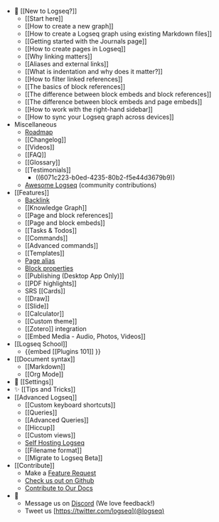 - 🌟 [[New to Logseq?]]
	- [[Start here]]
	- [[How to create a new graph]]
	- [[How to create a Logseq graph using existing Markdown files]]
	- [[Getting started with the Journals page]]
	- [[How to create pages in Logseq]]
	- [[Why linking matters]]
	- [[Aliases and external links]]
	- [[What is indentation and why does it matter?]]
	- [[How to filter linked references]]
	- [[The basics of block references]]
	- [[The difference between block embeds and block references]]
	- [[The difference between block embeds and page embeds]]
	- [[How to work with the right-hand sidebar]]
	- [[How to sync your Logseq graph across devices]]
- Miscellaneous
	- [Roadmap](https://trello.com/b/8txSM12G/logseq-roadmap)
	- [[Changelog]]
	- [[Videos]]
	- [[FAQ]]
	- [[Glossary]]
	- [[Testimonials]]
		- ((6071c223-b0ed-4235-80b2-f5e44d3679b9))
	- [Awesome Logseq](https://github.com/logseq/awesome-logseq) (community contributions)
- [[Features]]
	- [Backlink]([[term/backlink]])
	- [[Knowledge Graph]]
	- [[Page and block references]]
	- [[Page and block embeds]]
	- [[Tasks & Todos]]
	- [[Commands]]
	- [[Advanced commands]]
	- [[Templates]]
	- [Page alias]([[term/alias]])
	- [Block properties]([[term/properties]])
	- [[Publishing (Desktop App Only)]]
	- [[PDF highlights]]
	- SRS [[Cards]]
	- [[Draw]]
	- [[Slide]]
	- [[Calculator]]
	- [[Custom theme]]
	- [[Zotero]] integration
	- [[Embed Media - Audio, Photos, Videos]]
- [[Logseq School]]
	- {{embed [[Plugins 101]] }}
- [[Document syntax]]
	- [[Markdown]]
	- [[Org Mode]]
- 👤 [[Settings]]
- ✨ [[Tips and Tricks]]
- [[Advanced Logseq]]
	- [[Custom keyboard shortcuts]]
	- [[Queries]]
	- [[Advanced Queries]]
	- [[Hiccup]]
	- [[Custom views]]
	- [Self Hosting Logseq](https://github.com/dustinlacewell/logseq-guide)
	- [[Filename format]]
	- [[Migrate to Logseq Beta]]
- [[Contribute]]
	- Make a [Feature Request](https://discuss.logseq.com/)
	- [Check us out on Github](https://github.com/logseq/logseq)
	- [Contribute to Our Docs](https://github.com/logseq/docs)
- 💬
	- Message us on [Discord](https://discord.gg/KpN4eHY) (We love feedback!)
	- Tweet us [https://twitter.com/logseq](@logseq)